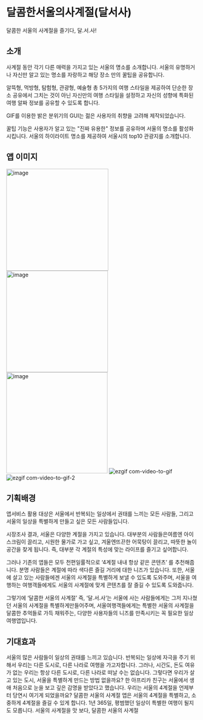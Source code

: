 # 달콤한서울의사계절(달서사)
달콤한 서울의 사계절을 즐기다, 달.서.사!

## 소개
사계절 동안 각기 다른 매력을 가지고 있는 서울의 명소를 소개합니다.
서울의 유명하거나 자신만 알고 있는 명소를 자랑하고 해당 장소 만의 꿀팁을 공유합니다.

알뜩형, 먹방형, 탐험형, 관광형, 예술형 총 5가지의 여행 스타일을 제공하여
단순한 장소 공유에서 그치는 것이 아닌 자신만의 여행 스타일을 설정하고 
자신의 성향에 특화된 여행 알짜 정보를 공유할 수 있도록 합니다.

GIF를 이용한 밝은 분위기의 GUI는 젊은 사용자의 취향을 고려해 제작되었습니다.

꿀팁 기능은 사용자가 알고 있는 "진짜 유용한" 정보를 공유하며 서울의 명소를 활성화 시킵니다.
서울의 하이라이트 명소를 제공하여 서울시의 top10 관광지를 소개합니다.

## 앱 이미지
<img width="269" alt="image" src="https://user-images.githubusercontent.com/13097922/46258197-464eab00-c501-11e8-8cbe-3dda1d0487e8.png"><img width="268" alt="image" src="https://user-images.githubusercontent.com/13097922/46258191-346d0800-c501-11e8-87b1-b527e426f6e6.png"><img width="267" alt="image" src="https://user-images.githubusercontent.com/13097922/46258194-3c2cac80-c501-11e8-84ec-baecbc9ed5c9.png">
![ezgif com-video-to-gif](https://user-images.githubusercontent.com/13097922/46258179-ff60b580-c500-11e8-9999-f46cf4b273d2.gif) ![ezgif com-video-to-gif-2](https://user-images.githubusercontent.com/13097922/46258180-ff60b580-c500-11e8-9d16-9df4a981da52.gif)

## 기획배경
앱서비스 활용 대상은 서울에서 반복되는 일상에서 권태를 느끼는 모든 사람들, 그리고 서울의 일상을 특별하게 만들고 싶은 모든 사람들입니다. 
 
시장조사 결과, 서울은 다양한 계절을 가지고 있습니다. 대부분의 사람들은여름엔 아이스크림이 끌리고, 시원한 물가로 가고 싶고, 겨울엔뜨끈한 어묵탕이 끌리고, 따뜻한 놀이 공간을 찾게 됩니다. 즉, 대부분 각 계절의 특성에 맞는 라이프를 즐기고 싶어합니다. 
 
그러나 기존의 앱들은 모두 천편일률적으로 ‘4계절 내내 항상 같은 콘텐츠’ 를 추천해줍니다. 분명 사람들은 계절에 따라 색다른 즐길 거리에 대한 니즈가 있습니다. 또한, 서울에 살고 있는 사람들에겐 서울의 사계절을 특별하게 보낼 수 있도록 도와주며, 서울을 여행하는 여행객들에게도 서울의 사계절에 맞게 콘텐츠를 잘 즐길 수 있도록 도와줍니다. 
 
그렇기에  ‘달콤한 서울의 사계절’  즉, ‘달.서.사’는 서울에 사는 사람들에게는 그저 지나쳤던 서울의 사계절을 특별하게만들어주며, 서울여행객들에게는 특별한 서울의 사계절을 달콤한 추억들로 가득 채워주는, 다양한 사용자들의 니즈를 만족시키는 꼭 필요한 일상여행앱입니다.

## 기대효과
서울의 많은 사람들이 일상의 권태를 느끼고 있습니다. 반복되는 일상에 자극을 주기 위해서
우리는 다른 도시로, 다른 나라로 여행을 가고자합니다. 그러나, 시간도, 돈도 여유가 없는 우리는 항상 다른 도시로, 다른 나라로 떠날 수는 없습니다.
그렇다면 우리가 살고 있는 도시, 서울을 특별하게 만드는 방법 없을까요?
한 아프리카 친구는 서울에서 생애 처음으로 눈을 보고 깊은 감명을 받았다고 했습니다.
우리는 서울의 4계절을 언제부터 당연시 여기게 되었을까요?
달콤한 서울의 사계절 앱은 서울의 4계절을 특별하고, 소중하게 4계절을 즐길 수 있게 합니다.
1년 365일, 평범했던 일상이 특별한 여행이 될지도 모릅니다. 
서울의 사계절을 맛 보다, 달콤한 서울의 사계절
